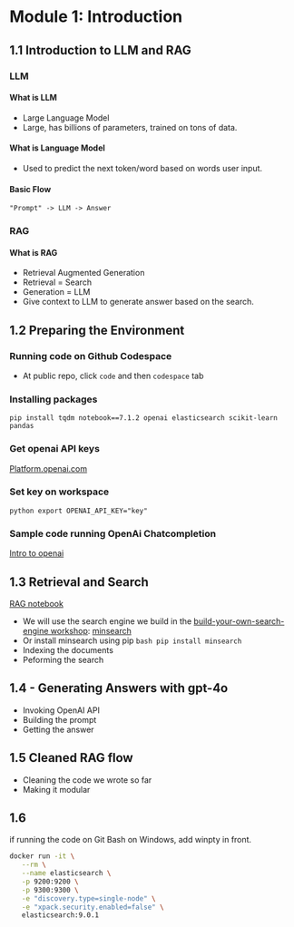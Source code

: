 # Module 1: Introduction
## 1.1 Introduction to LLM and RAG

### LLM
#### What is LLM
- Large Language Model
- Large, has billions of parameters, trained on tons of data.

#### What is Language Model
- Used to predict the next token/word based on words user input.

#### Basic Flow

``` "Prompt" -> LLM -> Answer ```

### RAG
#### What is RAG
- Retrieval Augmented Generation
- Retrieval = Search
- Generation = LLM
- Give context to LLM to generate answer based on the search.

## 1.2 Preparing the Environment
### Running code on Github Codespace
- At public repo, click `code` and then `codespace` tab

### Installing packages
``` pip install tqdm notebook==7.1.2 openai elasticsearch scikit-learn pandas ```

### Get openai API keys
[Platform.openai.com](platform.openai.com)

### Set key on workspace
```python export OPENAI_API_KEY="key" ```

### Sample code running OpenAi Chatcompletion
[Intro to openai](./Note/Intro%20to%20Openai.ipynb)

## 1.3 Retrieval and Search
[RAG notebook](./RAG.ipynb)
- We will use the search engine we build in the [build-your-own-search-engine workshop](https://github.com/alexeygrigorev/build-your-own-search-engine): [minsearch](https://github.com/alexeygrigorev/minsearch)
- Or install minsearch using pip
```bash pip install minsearch ```
- Indexing the documents
- Peforming the search

## 1.4 - Generating Answers with gpt-4o
- Invoking OpenAI API
- Building the prompt
- Getting the answer

## 1.5 Cleaned RAG flow
- Cleaning the code we wrote so far
- Making it modular

## 1.6
if running the code on Git Bash on Windows, add winpty in front.
```bash 
docker run -it \
   --rm \
   --name elasticsearch \
   -p 9200:9200 \
   -p 9300:9300 \
   -e "discovery.type=single-node" \
   -e "xpack.security.enabled=false" \
   elasticsearch:9.0.1
```